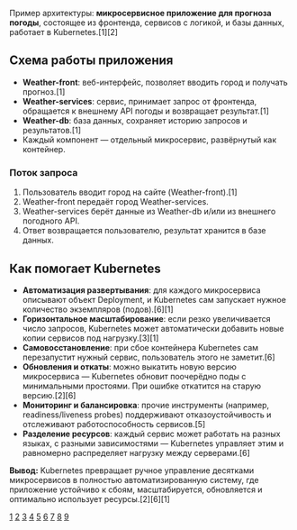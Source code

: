 Пример архитектуры: **микросервисное приложение для прогноза погоды**, состоящее из фронтенда, сервисов с логикой, и базы данных, работает в Kubernetes.[1][2]

## Схема работы приложения

- **Weather-front**: веб-интерфейс, позволяет вводить город и получать прогноз.[1]
- **Weather-services**: сервис, принимает запрос от фронтенда, обращается к внешнему API погоды и возвращает результат.[1]
- **Weather-db**: база данных, сохраняет историю запросов и результатов.[1]
- Каждый компонент — отдельный микросервис, развёрнутый как контейнер.

### Поток запроса

1. Пользователь вводит город на сайте (Weather-front).[1]
2. Weather-front передаёт город Weather-services.
3. Weather-services берёт данные из Weather-db и/или из внешнего погодного API.
4. Ответ возвращается пользователю, результат хранится в базе данных.

## Как помогает Kubernetes

- **Автоматизация развертывания**: для каждого микросервиса описывают объект Deployment, и Kubernetes сам запускает нужное количество экземпляров (подов).[6][1]
- **Горизонтальное масштабирование**: если резко увеличивается число запросов, Kubernetes может автоматически добавить новые копии сервисов под нагрузку.[3][1]
- **Самовосстановление**: при сбое контейнера Kubernetes сам перезапустит нужный сервис, пользователь этого не заметит.[6]
- **Обновления и откаты**: можно выкатить новую версию микросервиса — Kubernetes обновит поочерёдно поды с минимальными простоями. При ошибке откатится на старую версию.[2][6]
- **Мониторинг и балансировка**: прочие инструменты (например, readiness/liveness probes) поддерживают отказоустойчивость и отслеживают работоспособность сервисов.[5]
- **Разделение ресурсов**: каждый сервис может работать на разных языках, с разными зависимостями — Kubernetes управляет этим и равномерно распределяет нагрузку между серверами.[6]

**Вывод:** Kubernetes превращает ручное управление десятками микросервисов в полностью автоматизированную систему, где приложение устойчиво к сбоям, масштабируется, обновляется и оптимально использует ресурсы.[2][6][1]

[1](https://habr.com/ru/companies/otus/articles/547552/)
[2](https://selectel.ru/blog/what-is-microservice-architecture/)
[3](https://bigdataschool.ru/blog/kafka-and-kubernetes-microservice-architecture-sixfold-case/)
[4](https://servercore.com/ru/blog/articles/how-managed-kubernetes-helps-business-maintain-service-accessibility/)
[5](https://slurm.io/blog/prilozheniya-v-kubernetes-razvertyvanie-slozhnyh-konfiguracij)
[6](https://smartgopro.com/novosti2/kubernetes/)
[7](https://habr.com/ru/companies/otus/articles/562214/)
[8](https://www.reddit.com/r/kubernetes/comments/omno11/example_of_microserviceoriented_application_for/)
[9](https://www.youtube.com/watch?v=pq2swO_zRk8)